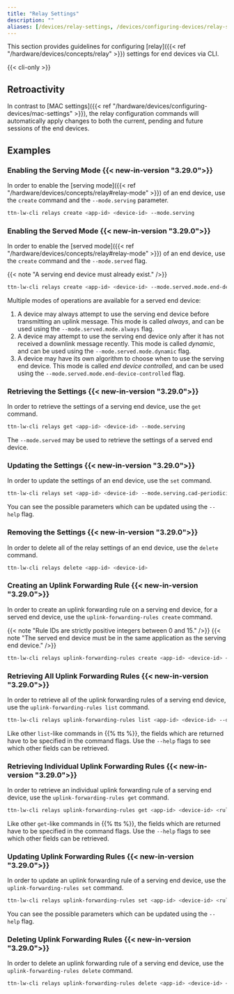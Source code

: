 ```yaml
---
title: "Relay Settings"
description: ""
aliases: [/devices/relay-settings, /devices/configuring-devices/relay-settings]
---
```


This section provides guidelines for configuring [relay]({{< ref "/hardware/devices/concepts/relay" >}}) settings for end devices via CLI.

<!--more-->

{{< cli-only >}}

## Retroactivity

In contrast to [MAC settings]({{< ref "/hardware/devices/configuring-devices/mac-settings" >}}), the relay configuration commands will automatically apply changes to both the current, pending and future sessions of the end devices.

## Examples

### Enabling the Serving Mode {{< new-in-version "3.29.0">}}

In order to enable the [serving mode]({{< ref "/hardware/devices/concepts/relay#relay-mode" >}}) of an end device, use the `create` command and the `--mode.serving` parameter.

```bash
ttn-lw-cli relays create <app-id> <device-id> --mode.serving
```

### Enabling the Served Mode {{< new-in-version "3.29.0">}}

In order to enable the [served mode]({{< ref "/hardware/devices/concepts/relay#relay-mode" >}}) of an end device, use the `create` command and the `--mode.served` flag.

{{< note "A serving end device must already exist." />}}

```bash
ttn-lw-cli relays create <app-id> <device-id> --mode.served.mode.end-device-controlled --mode.served.serving-device-id <serving-device-id>
```

Multiple modes of operations are available for a served end device:

1. A device may always attempt to use the serving end device before transmitting an uplink message. This mode is called _always_, and can be used using the `--mode.served.mode.always` flag.
2. A device may attempt to use the serving end device only after it has not received a downlink message recently. This mode is called _dynamic_, and can be used using the `--mode.served.mode.dynamic` flag.
3. A device may have its own algorithm to choose when to use the serving end device. This mode is called _end device controlled_, and can be used using the `--mode.served.mode.end-device-controlled` flag.

### Retrieving the Settings {{< new-in-version "3.29.0">}}

In order to retrieve the settings of a serving end device, use the `get` command.

```bash
ttn-lw-cli relays get <app-id> <device-id> --mode.serving
```

The `--mode.served` may be used to retrieve the settings of a served end device.

### Updating the Settings {{< new-in-version "3.29.0">}}

In order to update the settings of an end device, use the `set` command.

```bash
ttn-lw-cli relays set <app-id> <device-id> --mode.serving.cad-periodicity 1
```

You can see the possible parameters which can be updated using the `--help` flag.

### Removing the Settings {{< new-in-version "3.29.0">}}

In order to delete all of the relay settings of an end device, use the `delete` command.

```bash
ttn-lw-cli relays delete <app-id> <device-id>
```

### Creating an Uplink Forwarding Rule {{< new-in-version "3.29.0">}}

In order to create an uplink forwarding rule on a serving end device, for a served end device, use the `uplink-forwarding-rules create` command.

{{< note "Rule IDs are strictly positive integers between 0 and 15." />}}
{{< note "The served end device must be in the same application as the serving end device." />}}

```bash
ttn-lw-cli relays uplink-forwarding-rules create <app-id> <device-id> <rule-id> --device-id <served-device-id>
```

### Retrieving All Uplink Forwarding Rules {{< new-in-version "3.29.0">}}

In order to retrieve all of the uplink forwarding rules of a serving end device, use the `uplink-forwarding-rules list` command.

```bash
ttn-lw-cli relays uplink-forwarding-rules list <app-id> <device-id> --device-id
```

Like other `list`-like commands in {{% tts %}}, the fields which are returned have to be specified in the command flags. Use the `--help` flags to see which other fields can be retrieved.

### Retrieving Individual Uplink Forwarding Rules {{< new-in-version "3.29.0">}}

In order to retrieve an individual uplink forwarding rule of a serving end device, use the `uplink-forwarding-rules get` command.

```bash
ttn-lw-cli relays uplink-forwarding-rules get <app-id> <device-id> <rule-id>
```

Like other `get`-like commands in {{% tts %}}, the fields which are returned have to be specified in the command flags. Use the `--help` flags to see which other fields can be retrieved.

### Updating Uplink Forwarding Rules {{< new-in-version "3.29.0">}}

In order to update an uplink forwarding rule of a serving end device, use the `uplink-forwarding-rules set` command.

```bash
ttn-lw-cli relays uplink-forwarding-rules set <app-id> <device-id> <rule-id> --device-id <serving-device-id>
```

You can see the possible parameters which can be updated using the `--help` flag.

### Deleting Uplink Forwarding Rules {{< new-in-version "3.29.0">}}

In order to delete an uplink forwarding rule of a serving end device, use the `uplink-forwarding-rules delete` command.

```bash
ttn-lw-cli relays uplink-forwarding-rules delete <app-id> <device-id> <rule-id>
```

